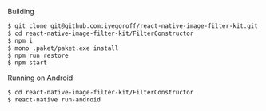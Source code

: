 Building

```bash
$ git clone git@github.com:iyegoroff/react-native-image-filter-kit.git
$ cd react-native-image-filter-kit/FilterConstructor
$ npm i
$ mono .paket/paket.exe install
$ npm run restore
$ npm start
```

Running on Android

```bash
$ cd react-native-image-filter-kit/FilterConstructor
$ react-native run-android
```
